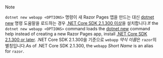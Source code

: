 > [!NOTE]
> <span data-ttu-id="5faaf-101">`dotnet new webapp <OPTIONS>` 명령이 새 Razor Pages 앱을 만드는 대신 [dotnet new](/dotnet/core/tools/dotnet-new) 명령 도움말을 로드하는 경우 [.NET Core SDK 2.1.300 이상](https://www.microsoft.com/net/download/archives)을 설치합니다.</span><span class="sxs-lookup"><span data-stu-id="5faaf-101">If the `dotnet new webapp <OPTIONS>` command loads the [dotnet new](/dotnet/core/tools/dotnet-new) command help instead of creating a new Razor Pages app, install [.NET Core SDK 2.1.300 or later](https://www.microsoft.com/net/download/archives).</span></span> <span data-ttu-id="5faaf-102">.NET Core SDK 2.1.300을 기준으로 `webapp` *약식 이름*은 `razor`의 별칭입니다.</span><span class="sxs-lookup"><span data-stu-id="5faaf-102">As of .NET Core SDK 2.1.300, the `webapp` *Short Name* is an alias for `razor`.</span></span>

